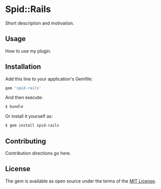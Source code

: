 # Spid::Rails
Short description and motivation.

## Usage
How to use my plugin.

## Installation
Add this line to your application's Gemfile:

```ruby
gem 'spid-rails'
```

And then execute:
```bash
$ bundle
```

Or install it yourself as:
```bash
$ gem install spid-rails
```

## Contributing
Contribution directions go here.

## License
The gem is available as open source under the terms of the [MIT License](http://opensource.org/licenses/MIT).
